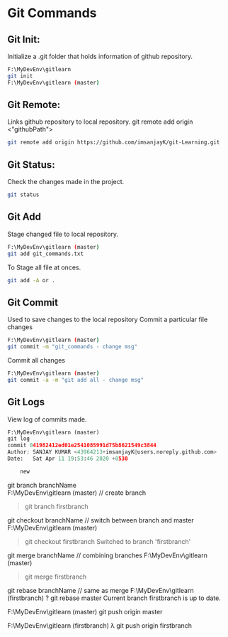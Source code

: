 # Git Commands
## Git Init:
Initialize a .git folder that holds information of github repository.
```bash
F:\MyDevEnv\gitlearn
git init
F:\MyDevEnv\gitlearn (master)
```

## Git Remote:
Links github repository to local repository.
git remote add origin <"githubPath"> 
```bash
git remote add origin https://github.com/imsanjayK/git-Learning.git
```
## Git Status:
Check the changes made in the project.
```bash
git status
```
## Git Add 
Stage changed file to local repository. 
```bash
F:\MyDevEnv\gitlearn (master)
git add git_commands.txt
```
To Stage all file at onces.
```bash
git add -A or .
```
## Git Commit
Used to save changes to the local repository
Commit a particular file changes
```bash
F:\MyDevEnv\gitlearn (master)
git commit -m "git_commands - change msg"
```
Commit all changes
```bash
F:\MyDevEnv\gitlearn (master)
git commit -a -m "git add all - change msg"
```
## Git Logs
View log of commits made.
```python 
F:\MyDevEnv\gitlearn (master)
git log
commit 041982412ed01e2541085991d75b8621549c3844
Author: SANJAY KUMAR <43964213+imsanjayK@users.noreply.github.com>
Date:   Sat Apr 11 19:53:46 2020 +0530

    new
```
git branch branchName	
F:\MyDevEnv\gitlearn (master) // create branch
>git branch firstbranch

git checkout branchName // switch between branch and master 
F:\MyDevEnv\gitlearn (master)
>git checkout firstbranch
Switched to branch 'firstbranch'

git merge branchName // combining branches
F:\MyDevEnv\gitlearn (master)
>git merge firstbranch

git rebase branchName // same as merge
F:\MyDevEnv\gitlearn (firstbranch)
? git rebase master
Current branch firstbranch is up to date.

F:\MyDevEnv\gitlearn (master)
git push origin master

F:\MyDevEnv\gitlearn (firstbranch)
λ git push origin firstbranch
